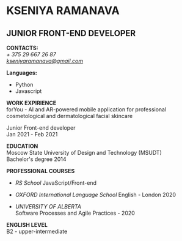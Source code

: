 # KSENIYA RAMANAVA

## JUNIOR FRONT-END DEVELOPER

**CONTACTS:**\
_+ 375 29 667 26 87_\
*kseniyaramanava@gmail.com*

**Languages:**

- Python
- Javascript

**WORK EXPIRIENCE**\
forYou - AI and AR-powered mobile application for professional cosmetological and dermatological facial skincare

Junior Front-end developer\
Jan 2021 - Feb 2021

**EDUCATION**\
Moscow State University of Design and Technology (MSUDT)\
Bachelor's degree 2014

**PROFESSIONAL COURSES**

- _RS School_
  JavaScript/Front-end

* _OXFORD International Language School_
  English - London 2020

* _UNIVERSITY OF ALBERTA_\
  Software Processes and Agile Practices - 2020

**ENGLISH LEVEL**\
B2 - upper-intermediate
